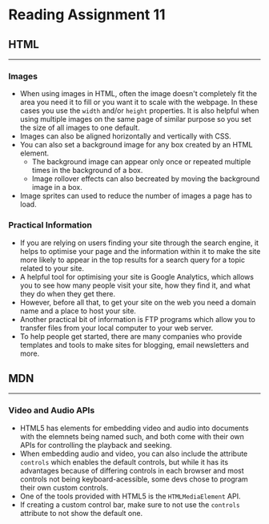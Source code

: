 # Reading Assignment 11

## HTML

---

### Images

- When using images in HTML, often the image doesn't completely fit the area you need it to fill or you want it to scale with the webpage. In these cases you use the `width` and/or `height` properties. It is also helpful when using multiple images on the same page of similar purpose so you set the size of all images to one default.
- Images can also be aligned horizontally and vertically with CSS.
- You can also set a background image for any box created by an HTML element.
  - The background image can appear only once or repeated multiple times in the background of a box.
  - Image rollover effects can also becreated by moving the background image in a box.
- Image sprites can used to reduce the number of images a page has to load.
  
### Practical Information

- If you are relying on users finding your site through the search engine, it helps to optimise your page and the information within it to make the site more likely to appear in the top results for a search query for a topic related to your site.
- A helpful tool for optimising your site is Google Analytics, which allows you to see how many people visit your site, how they find it, and what they do when they get there.
- However, before all that, to get your site on the web you need a domain name and a place to host your site.
- Another practical bit of information is FTP programs which allow you to transfer files from your local computer to your web server.
- To help people get started, there are many companies who provide templates and tools to make sites for blogging, email newsletters and more.

## MDN

---

### Video and Audio APIs

- HTML5 has elements for embedding video and audio into documents with the elemnets being named such, and both come with their own APIs for controlling the playback and seeking.
- When embedding audio and video, you can also include the attribute `controls` which enables the default controls, but while it has its advantages because of differing controls in each browser and most controls not being keyboard-acessible, some devs chose to program their own custom controls.
- One of the tools provided with HTML5 is the `HTMLMediaElement` API.
- If creating a custom control bar, make sure to not use the `controls` attribute to not show the default one.
